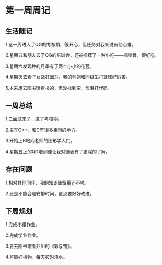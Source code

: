 # 第一周周记     

##  生活随记

1.这一周进入了QG的考核期，很开心，但任务对我来说有亿点难。

2.星期五和朋友去了QG的培训会，还被推荐了一种小吃——鸡锁骨，很好吃。

3.星期六发现种的月季有了两个小小的花苞。

4.星期天去看了女篮打篮球，我的师姐和同级生打篮球好厉害。

5.本来想去图书馆看书的，但没找到空，含泪打代码。

##  一周总结

1.二面过来了，进了考核期。

2.进军C++，和C有很多相同的地方。

3.开始上B站阎老师的图形学入门。

4.星期五上的QG培训课让我对链表有了更深的了解。

##  存在问题

1.相对其他同伴，我的知识储备量还不够。

2.还是不能合理安排时间，这点要好好改进。

##  下周规划

1.完成小组作业。

2.完成学业作业。

3.要去图书馆看芥川的《罪与罚》。

4.照顾好植物，每天按时浇水。

​                                                                                          